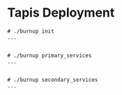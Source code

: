 # Tapis Deployment




    # ./burnup init 
    ...
    
    
    # ./burnup primary_services
    ...
    
    
    # ./burnup secondary_services
    ...
